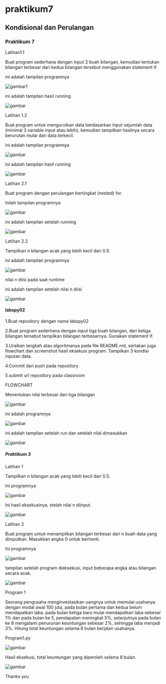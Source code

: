 # praktikum7
## Kondisional dan Perulangan
### Praktikum 7
Latihan1.1 <p>
Buat program sederhana dengan input 2 buah bilangan, kemudian
tentukan bilangan terbesar dari kedua bilangan tersebut
menggunakan statement if. <P>

ini adalah tampilan programnya <p>

![gambar1](gambar/gambar1.png)

ini adalah tampilan hasil running <p>

![gambar](gambar/gambar2.png)

Latihan 1.2 <p>
Buat program untuk mengurutkan data berdasarkan input sejumlah
data (minimal 3 variable input atau lebih), kemudian tampilkan
hasilnya secara berurutan mulai dari data terkecil. <p>

ini adalah tampilan programnya <p>

![gambar](gambar/gambar3.png)

ini adalah tampilan hasil running <p>

![gambar](gambar/gambar4.png)

Latihan 2.1 <p>
Buat program dengan perulangan bertingkat (nested) for. <p>

Inilah tampilan programnya <p>

![gambar](gambar/gambar5.png)

ini adalah tampilan setelah running <p>

![gambar](gambar/gambar6.png)

Latihan 2.2 <p>

Tampilkan n bilangan acak yang lebih kecil dari 0.5. <p>
ini adalah tampilan programnya <p>

![gambar](gambar/gambar7.png)

nilai n diisi pada saat runtime <p>


ini adalah tampilan setelah nilai n diisi <p>

![gambar](gambar/gambar8.png)

#### labspy02
1.Buat repository dengan nama labspy02 <p>
2.Buat program sederhana dengan input tiga buah bilangan, dari ketiga bilangan
  tersebut tampilkan bilangan terbesarnya. Gunakan statement if.  <p>
3.Uraikan langkah atau algoritmanya pada file README.md, sertakan juga flowchart
  dan screenshot hasil eksekusi program. Tampilkan 3 kondisi inputan data. <p>
4.Commit dan push pada repository <p>
5.submit url repository pada classroom <p>

FLOWCHART <p>
Menentukan nilai terbesar dari tiga bilangan <p>

![gambar](gambar/flowchart.png)

ini adalah programnya <p>

![gambar](gambar/lab2.png)

ini adalah tampilan setelah run dan setelah nilai dimasukkan <p>

![gambar](gambar/lab2.2.png)

##### Praktikum 3
Latihan 1 <p>
Tampilkan n bilangan acak yang lebih kecil dari 0.5. <p>
Ini programnya <p>

![gambar](gambar/gambar9.png)

Ini hasil eksekusinya, stelah nilai n diinput. <p>

![gambar](gambar/gambar10.png)

Latihan 2 <p>
Buat program untuk menampilkan bilangan terbesar dari n buah data yang diinputkan.
Masukkan angka 0 untuk berhenti. <p>
Ini programnya <p>

![gambar](gambar/gambar11.png)

tampilan setelah program dieksekusi, input beberapa angka atau bilangan secara acak. <p>

![gambar](gambar/gambar12.png)

Program 1 <p>
Seorang pengusaha menginvestasikan uangnya untuk memulai usahanya dengan
modal awal 100 juta, pada bulan pertama dan kedua belum mendapatkan laba. pada
bulan ketiga baru mulai mendapatkan laba sebesar 1% dan pada bulan ke 5,
pendapatan meningkat 5%, selanjutnya pada bulan ke 8 mengalami penurunan
keuntungan sebesar 2%, sehingga laba menjadi 3%. Hitung total keuntungan selama 8
bulan berjalan usahanya. <p>
Program1.py <p>

![gambar](gambar/program1.png)

Hasil eksekusi, total keuntungan yang diperoleh selama 8 bulan. <p>

![gambar](gambar/program1.1.png)


Thanks you 